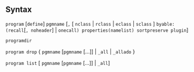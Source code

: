 ## Syntax

`program` \[`define`\] `pgmname` \[`,` \[ `nclass` \| `rclass` \|
`eclass` \| `sclass` \] `byable:(recall`\[`, noheader`\] \|
`onecall) properties(namelist) sortpreserve plugin`\]

`programdir`

`program drop` { `pgmname` \[`pgmname`
\[...\]\] \| `_all` \| `_allado` }

`program list` \[ `pgmname` \[`pgmname` \[...\]\] \| `_all`\]
